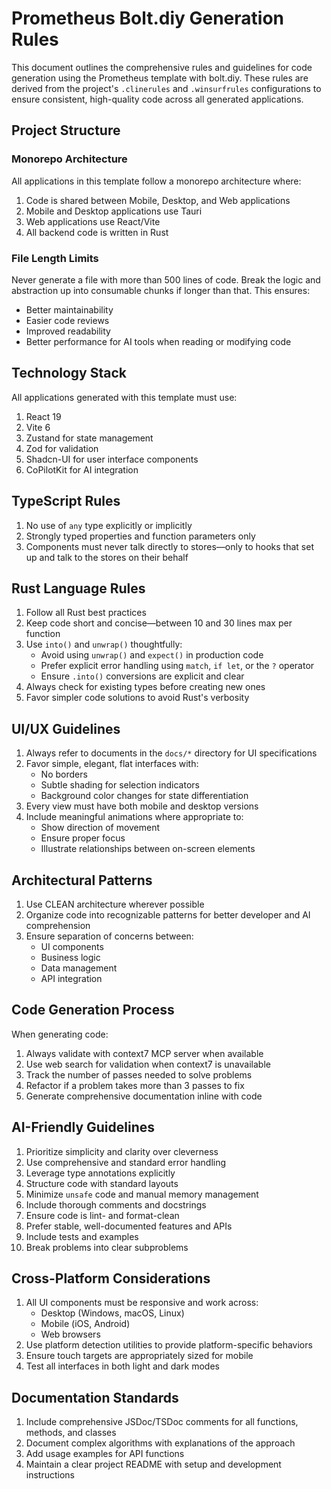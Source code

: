 # Prometheus Bolt.diy Generation Rules

This document outlines the comprehensive rules and guidelines for code generation using the Prometheus template with bolt.diy. These rules are derived from the project's `.clinerules` and `.winsurfrules` configurations to ensure consistent, high-quality code across all generated applications.

## Project Structure

### Monorepo Architecture

All applications in this template follow a monorepo architecture where:

1. Code is shared between Mobile, Desktop, and Web applications
2. Mobile and Desktop applications use Tauri
3. Web applications use React/Vite
4. All backend code is written in Rust

### File Length Limits

Never generate a file with more than 500 lines of code. Break the logic and abstraction up into consumable chunks if longer than that. This ensures:

- Better maintainability
- Easier code reviews
- Improved readability
- Better performance for AI tools when reading or modifying code

## Technology Stack

All applications generated with this template must use:

1. React 19
2. Vite 6
3. Zustand for state management
4. Zod for validation
5. Shadcn-UI for user interface components
6. CoPilotKit for AI integration

## TypeScript Rules

1. No use of `any` type explicitly or implicitly
2. Strongly typed properties and function parameters only
3. Components must never talk directly to stores—only to hooks that set up and talk to the stores on their behalf

## Rust Language Rules

1. Follow all Rust best practices
2. Keep code short and concise—between 10 and 30 lines max per function
3. Use `into()` and `unwrap()` thoughtfully:
   - Avoid using `unwrap()` and `expect()` in production code
   - Prefer explicit error handling using `match`, `if let`, or the `?` operator
   - Ensure `.into()` conversions are explicit and clear
4. Always check for existing types before creating new ones
5. Favor simpler code solutions to avoid Rust's verbosity

## UI/UX Guidelines

1. Always refer to documents in the `docs/*` directory for UI specifications
2. Favor simple, elegant, flat interfaces with:
   - No borders
   - Subtle shading for selection indicators
   - Background color changes for state differentiation
3. Every view must have both mobile and desktop versions
4. Include meaningful animations where appropriate to:
   - Show direction of movement
   - Ensure proper focus
   - Illustrate relationships between on-screen elements

## Architectural Patterns

1. Use CLEAN architecture wherever possible
2. Organize code into recognizable patterns for better developer and AI comprehension
3. Ensure separation of concerns between:
   - UI components
   - Business logic
   - Data management
   - API integration

## Code Generation Process

When generating code:

1. Always validate with context7 MCP server when available
2. Use web search for validation when context7 is unavailable
3. Track the number of passes needed to solve problems
4. Refactor if a problem takes more than 3 passes to fix
5. Generate comprehensive documentation inline with code

## AI-Friendly Guidelines

1. Prioritize simplicity and clarity over cleverness
2. Use comprehensive and standard error handling
3. Leverage type annotations explicitly
4. Structure code with standard layouts
5. Minimize `unsafe` code and manual memory management
6. Include thorough comments and docstrings
7. Ensure code is lint- and format-clean
8. Prefer stable, well-documented features and APIs
9. Include tests and examples
10. Break problems into clear subproblems

## Cross-Platform Considerations

1. All UI components must be responsive and work across:
   - Desktop (Windows, macOS, Linux)
   - Mobile (iOS, Android)
   - Web browsers
2. Use platform detection utilities to provide platform-specific behaviors
3. Ensure touch targets are appropriately sized for mobile
4. Test all interfaces in both light and dark modes

## Documentation Standards

1. Include comprehensive JSDoc/TSDoc comments for all functions, methods, and classes
2. Document complex algorithms with explanations of the approach
3. Add usage examples for API functions
4. Maintain a clear project README with setup and development instructions
